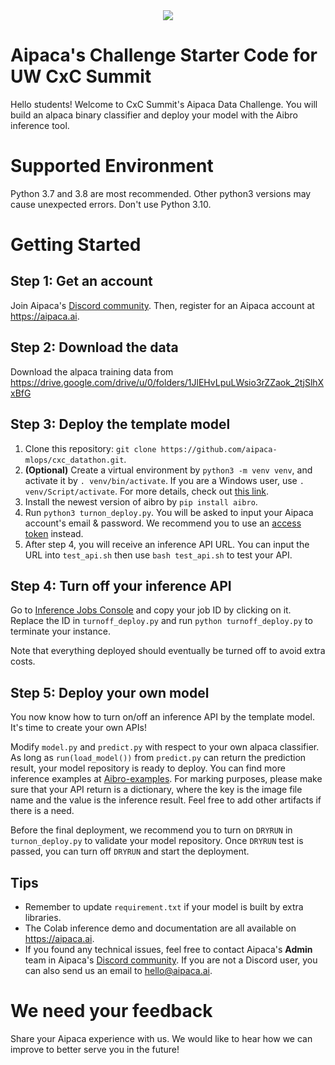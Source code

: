 <div align="center">
  <img src="https://drive.google.com/uc?export=view&id=1znFGGhNTQMWz3NG4cn0YebsjlsdPr9BN">
</div>

# Aipaca's Challenge Starter Code for UW CxC Summit

Hello students! Welcome to CxC Summit's Aipaca Data Challenge. You will build an alpaca binary classifier and deploy your model with the Aibro inference tool.

# Supported Environment
Python 3.7 and 3.8 are most recommended. Other python3 versions may cause unexpected errors. Don't use Python 3.10.

# Getting Started

## Step 1: Get an account

Join Aipaca's [Discord community](https://discord.gg/bYB7EuXzWW). Then, register for an Aipaca account at https://aipaca.ai.

## Step 2: Download the data

Download the alpaca training data from https://drive.google.com/drive/u/0/folders/1JlEHvLpuLWsio3rZZaok_2tjSlhXxBfG

## Step 3: Deploy the template model

1. Clone this repository: `git clone https://github.com/aipaca-mlops/cxc_datathon.git`.
2. **(Optional)** Create a virtual environment by `python3 -m venv venv`, and activate it by `. venv/bin/activate`. If you are a Windows user, use `. venv/Script/activate`. For more details, check out [this link](https://stackoverflow.com/questions/52816156/how-to-create-virtual-environment-for-python-3-7-0).
3. Install the newest version of aibro by `pip install aibro`.
4. Run `python3 turnon_deploy.py`. You will be asked to input your Aipaca account's email & password. We recommend you to use an [access token](https://doc.aipaca.ai/inference#authentication) instead.
5. After step 4, you will receive an inference API URL. You can input the URL into `test_api.sh` then use `bash test_api.sh` to test your API.

## Step 4: Turn off your inference API

Go to [Inference Jobs Console](https://aipaca.ai/inference_jobs) and copy your job ID by clicking on it. Replace the ID in `turnoff_deploy.py` and run `python turnoff_deploy.py` to terminate your instance.

Note that everything deployed should eventually be turned off to avoid extra costs.  

## Step 5: Deploy your own model

You now know how to turn on/off an inference API by the template model. It's time to create your own APIs!

Modify `model.py` and `predict.py` with respect to your own alpaca classifier. As long as `run(load_model())` from `predict.py` can return the prediction result, your model repository is ready to deploy. You can find more inference examples at [Aibro-examples](https://github.com/aipaca-mlops/Aibro-examples). For marking purposes, please make sure that your API return is a dictionary, where the key is the image file name and the value is the inference result. Feel free to add other artifacts if there is a need.

Before the final deployment, we recommend you to turn on `DRYRUN` in `turnon_deploy.py` to validate your model repository. Once `DRYRUN` test is passed, you can turn off `DRYRUN` and start the deployment.

## Tips

- Remember to update `requirement.txt` if your model is built by extra libraries.
- The Colab inference demo and documentation are all available on https://aipaca.ai.
- If you found any technical issues, feel free to contact Aipaca's **Admin** team in Aipaca's [Discord community](https://discord.gg/bYB7EuXzWW). If you are not a Discord user, you can also send us an email to hello@aipaca.ai.

# We need your feedback

Share your Aipaca experience with us. We would like to hear how we can improve to better serve you in the future!
